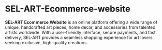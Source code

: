 # SEL-ART-Ecommerce-website
**SEL-ART Ecommerce Website** is an online platform offering a wide range of unique, handcrafted art pieces, home decor, and accessories from talented artists worldwide. With a user-friendly interface, secure payments, and fast delivery, SEL-ART provides a seamless shopping experience for art lovers seeking exclusive, high-quality creations.
